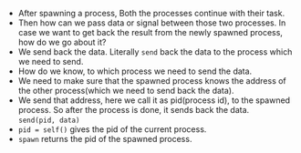 - After spawning a process, Both the processes continue with their task.  
- Then how can we pass data or signal between those two processes. In case we want to get back the result from the newly spawned process, how do we go about it?  
- We send back the data. Literally `send` back the data to the process which we need to send.  
- How do we know, to which process we need to send the data.  
- We need to make sure that the spawned process knows the address of the other process(which we need to send back the data).  
- We send that address, here we call it as pid(process id), to the spawned process. So after the process is done, it sends back the data.  
`send(pid, data)`
- `pid = self()` gives the pid of the current process.
- `spawn` returns the pid of the spawned process.
